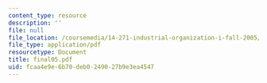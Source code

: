 ```yaml
---
content_type: resource
description: ''
file: null
file_location: /coursemedia/14-271-industrial-organization-i-fall-2005/fcaa4e9e6b70deb0249027b9e3ea4547_final05.pdf
file_type: application/pdf
resourcetype: Document
title: final05.pdf
uid: fcaa4e9e-6b70-deb0-2490-27b9e3ea4547
---
```

